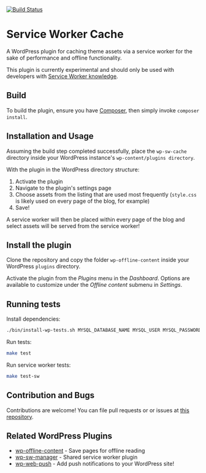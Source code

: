 [![Build Status](https://travis-ci.org/darkwing/wp-sw-cache.svg?branch=master)](https://travis-ci.org/darkwing/wp-sw-cache)

# Service Worker Cache
A WordPress plugin for caching theme assets via a service worker for the sake of performance and offline functionality.

This plugin is currently experimental and should only be used with developers with [Service Worker knowledge](https://developer.mozilla.org/en-US/docs/Web/API/Service_Worker_API/Using_Service_Workers).

## Build

To build the plugin, ensure you have [Composer](https://getcomposer.org/),
then simply invoke `composer install`.

## Installation and Usage

Assuming the build step completed successfully, place the `wp-sw-cache` directory inside your WordPress instance's `wp-content/plugins directory`.

With the plugin in the WordPress directory structure:

  1.  Activate the plugin
  2.  Navigate to the plugin's settings page
  3.  Choose assets from the listing that are used most frequently (`style.css` is likely used on every page of the blog, for example)
  4.  Save!

A service worker will then be placed within every page of the blog and select assets will be served from the service worker!

## Install the plugin

Clone the repository and copy the folder `wp-offline-content` inside your WordPress `plugins` directory.

Activate the plugin from the _Plugins_ menu in the _Dashboard_. Options are available to customize under the _Offline content_ submenu in _Settings_.

## Running tests

Install dependencies:
```bash
./bin/install-wp-tests.sh MYSQL_DATABASE_NAME MYSQL_USER MYSQL_PASSWORD localhost latest
```

Run tests:
```bash
make test
```

Run service worker tests:
```bash
make test-sw
```

## Contribution and Bugs

Contributions are welcome!  You can file pull requests or or issues at [this repository](https://github.com/darkwing/wp-sw-cache).

## Related WordPress Plugins

  *  [wp-offline-content](https://github.com/delapuente/wp-offline-content) - Save pages for offline reading
  *  [wp-sw-manager](https://github.com/mozilla/wp-sw-manager) - Shared service worker plugin
  *  [wp-web-push](https://github.com/mozilla/wp-web-push) - Add push notifications to your WordPress site!
